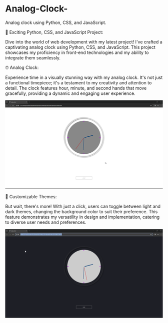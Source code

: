 # Analog-Clock-
Analog clock using Python, CSS, and JavaScript. 

🌟 Exciting Python, CSS, and JavaScript Project:

Dive into the world of web development with my latest project! I've crafted a captivating analog clock using Python, CSS, and JavaScript. This project showcases my proficiency in front-end technologies and my ability to integrate them seamlessly.

⏰ Analog Clock:

Experience time in a visually stunning way with my analog clock. It's not just a functional timepiece; it's a testament to my creativity and attention to detail. The clock features hour, minute, and second hands that move gracefully, providing a dynamic and engaging user experience.

![Analog clock](images/acw.png)

🎨 Customizable Themes:

But wait, there's more! With just a click, users can toggle between light and dark themes, changing the background color to suit their preference. This feature demonstrates my versatility in design and implementation, catering to diverse user needs and preferences.

![Analog clock](images/acb.png)
